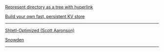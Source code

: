 [Represent directory as a tree with hyperlink](https://stackoverflow.com/questions/23989232/is-there-a-way-to-represent-a-directory-tree-in-a-github-readme-md)

[Build your own fast, persistent KV store](https://news.ycombinator.com/item?id=34793714)

---

[Shtetl-Optimized (Scott Aaronson)](https://scottaaronson.blog/)

[Snowden](https://nitter.net/search?f=tweets\&q=from%3Asnowden\&e-nativeretweets=on\&e-replies=on)


---
